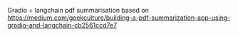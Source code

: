 Gradio + langchain pdf summarisation based on https://medium.com/geekculture/building-a-pdf-summarization-app-using-gradio-and-langchain-cb2561ccd7e7